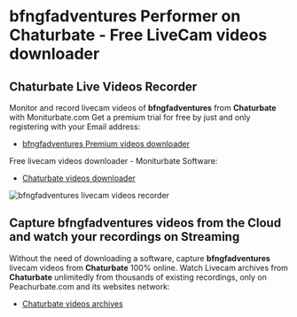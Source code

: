 # bfngfadventures Performer on Chaturbate - Free LiveCam videos downloader

## Chaturbate Live Videos Recorder

Monitor and record livecam videos of **bfngfadventures** from **Chaturbate** with Moniturbate.com
Get a premium trial for free by just and only registering with your Email address:
* [bfngfadventures Premium videos downloader](https://moniturbate.com/request-demo-licence-key.html)

Free livecam videos downloader - Moniturbate Software:
* [Chaturbate videos downloader](https://moniturbate.com/moniturbate-download-software.html)

![bfngfadventures livecam videos recorder](https://peachurnet.com/templates/moniturbate-software.png)


## Capture bfngfadventures videos from the Cloud and watch your recordings on Streaming

Without the need of downloading a software, capture **bfngfadventures** livecam videos from **Chaturbate** 100% online.
Watch Livecam archives from **Chaturbate** unlimitedly from thousands of existing recordings, only on Peachurbate.com and its websites network:
* [Chaturbate videos archives](https://peachurnet.com/)